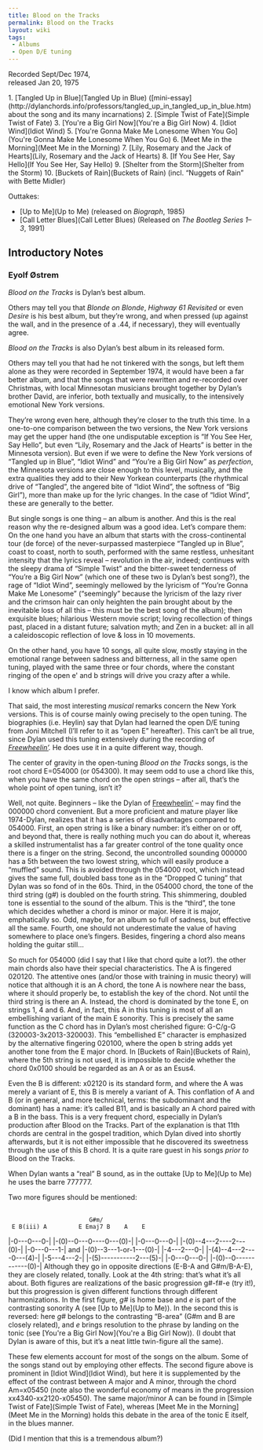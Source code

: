 ```yaml
---
title: Blood on the Tracks
permalink: Blood on the Tracks
layout: wiki
tags:
 - Albums
 - Open D/E tuning
---
```


Recorded Sept/Dec 1974,  
released Jan 20, 1975

<div id="songs">
<center>
<http://www.bobdylan.com/sites/www.bobdylan.com/files/imagecache/thumb_100/bloodonthetracks_0.jpg>

</center>
1.  [Tangled Up in Blue](Tangled Up in Blue)
    ([mini-essay](http://dylanchords.info/professors/tangled_up_in_tangled_up_in_blue.htm)
    about the song and its many incarnations)
2.  [Simple Twist of Fate](Simple Twist of Fate)
3.  [You're a Big Girl Now](You're a Big Girl Now)
4.  [Idiot Wind](Idiot Wind)
5.  [You're Gonna Make Me Lonesome When You
    Go](You're Gonna Make Me Lonesome When You Go)
6.  [Meet Me in the Morning](Meet Me in the Morning)
7.  [Lily, Rosemary and the Jack of
    Hearts](Lily, Rosemary and the Jack of Hearts)
8.  [If You See Her, Say Hello](If You See Her, Say Hello)
9.  [Shelter from the Storm](Shelter from the Storm)
10. [Buckets of Rain](Buckets of Rain) (incl. “Nuggets of
    Rain” with Bette Midler)

Outtakes:

-   [Up to Me](Up to Me) (released on <em>Biograph</em>,
    1985)
-   [Call Letter Blues](Call Letter Blues) (Released on
    <em>The Bootleg Series 1–3</em>, 1991)

</div>
<div id="intro">
<h2>
Introductory Notes

</h2>
<h3>
Eyolf Østrem

</h3>
<em>Blood on the Tracks</em> is Dylan’s best album.

Others may tell you that <em>Blonde on Blonde</em>, <em>Highway 61
Revisited </em>or even <em>Desire </em>is his best album, but they’re
wrong, and when pressed (up against the wall, and in the presence of a
.44, if necessary), they will eventually agree.

<em>Blood on the Tracks</em> is also Dylan’s best album in its released
form.

Others may tell you that had he not tinkered with the songs, but left
them alone as they were recorded in September 1974, it would have been a
far better album, and that the songs that were rewritten and re-recorded
over Christmas, with local Minnesotan musicians brought together by
Dylan’s brother David, are inferior, both textually and musically, to
the intensively emotional New York versions.

They’re wrong even here, although they’re closer to the truth this time.
In a one-to-one comparison between the two versions, the New York
versions may get the upper hand (the one undisputable exception is “If
You See Her, Say Hello”, but even “Lily, Rosemary and the Jack of
Hearts” is better in the Minnesota version). But even if we were to
define the New York versions of “Tangled up in Blue”, “Idiot Wind” and
“You’re a Big Girl Now” as <em>perfection</em>, the Minnesota versions
are close enough to this level, musically, and the extra qualities they
add to their New Yorkean counterparts (the rhythmical drive of
“Tangled”, the angered bite of “Idiot Wind”, the softness of “Big
Girl”), more than make up for the lyric changes. In the case of “Idiot
Wind”, these are generally to the better.

But single songs is one thing – an album is another. And this is the
real reason why the re-designed album was a good idea. Let’s compare
them: On the one hand you have an album that starts with the
cross-continental tour (de force) of the never-surpassed masterpiece
“Tangled up in Blue”, coast to coast, north to south, performed with the
same restless, unhesitant intensity that the lyrics reveal – revolution
in the air, indeed; continues with the sleepy drama of “Simple Twist”
and the bitter-sweet tenderness of “You’re a Big Girl Now” (which one of
these two is Dylan’s best song?), the rage of “Idiot Wind”, seemingly
mellowed by the lyricism of “You’re Gonna Make Me Lonesome” (“seemingly”
because the lyricism of the lazy river and the crimson hair can only
heighten the pain brought about by the inevitable loss of all this –
this must be the best song of the album); then exquisite blues;
hilarious Western movie script; loving recollection of things past,
placed in a distant future; salvation myth; and Zen in a bucket: all in
all a caleidoscopic reflection of love & loss in 10 movements.

On the other hand, you have 10 songs, all quite slow, mostly staying in
the emotional range between sadness and bitterness, all in the same open
tuning, played with the same three or four chords, where the constant
ringing of the open e' and b strings will drive you crazy after a while.

I know which album I prefer.

That said, the most interesting <em>musical </em>remarks concern the New
York versions. This is of course mainly owing precisely to the open
tuning. The biographies (i.e. Heylin) say that Dylan had learned the
open D/E tuning from Joni Mitchell (I’ll refer to it as “open E”
hereafter). This can’t be all true, since Dylan used this tuning
extensively during the recording of
<em>[Freewheelin’](Freewheelin’). </em>He does use it in a
quite different way, though.

The center of gravity in the open-tuning <em>Blood on the Tracks
</em>songs, is the root chord E=054000 (or 054300). It may seem odd to
use a chord like this, when you have the same chord on the open strings
– after all, that’s the whole point of open tuning, isn’t it?

Well, not quite. Beginners – like the Dylan of
[Freewheelin’](Freewheelin’) – may find the 000000 chord
convenient. But a more proficient and mature player like 1974-Dylan,
realizes that it has a series of disadvantages compared to 054000.
First, an open string is like a binary number: it’s either on or off,
and beyond that, there is really nothing much you can do about it,
whereas a skilled instrumentalist has a far greater control of the tone
quality once there is a finger on the string. Second, the uncontrolled
sounding 000000 has a 5th between the two lowest string, which will
easily produce a “muffled” sound. This is avoided through the 054000
root, which instead gives the same full, doubled bass tone as in the
“Dropped C tuning” that Dylan was so fond of in the 60s. Third, in the
054000 chord, the tone of the third string (g\#) is doubled on the
fourth string. This shimmering, doubled tone is essential to the sound
of the album. This is the “third”, the tone which decides whether a
chord is minor or major. Here it is major, emphatically so. Odd, maybe,
for an album so full of sadness, but effective all the same. Fourth, one
should not underestimate the value of having somewhere to place one’s
fingers. Besides, fingering a chord also means holding the guitar still…

So much for 054000 (did I say that I like that chord quite a lot?). the
other main chords also have their special characteristics. The A is
fingered 020120. The attentive ones (and/or those with training in music
theory) will notice that although it is an A chord, the tone A is
nowhere near the bass, where it should properly be, to establish the key
of the chord. Not until the third string is there an A. Instead, the
chord is dominated by the tone E, on strings 1, 4 and 6. And, in fact,
this A in this tuning is most of all an embellishing variant of the main
E sonority. This is precisely the same function as the C chord has in
Dylan’s most cherished figure: G-C/g-G (320003-3x2013-320003). This
“embellished E” character is emphasized by the alternative fingering
020100, where the open b string adds yet another tone from the E major
chord. In [Buckets of Rain](Buckets of Rain), where the 5th
string is not used, it is impossible to decide whether the chord 0x0100
should be regarded as an A or as an Esus4.

Even the B is different: x02120 is its standard form, and where the A
was merely a variant of E, this B is merely a variant of A. This
conflation of A and B (or in general, and more technical, terms: the
subdominant and the dominant) has a name: it’s called B11, and is
basically an A chord paired with a B in the bass. This is a very
frequent chord, especially in Dylan’s production after Blood on the
Tracks. Part of the explanation is that 11th chords are central in the
gospel tradition, which Dylan dived into shortly afterwards, but it is
not either impossible that he discovered its sweetness through the use
of this B chord. It is a quite rare guest in his songs <em>prior to
</em>Blood on the Tracks.

When Dylan wants a “real” B sound, as in the outtake [Up to
Me](Up to Me) he uses the barre 777777.

Two more figures should be mentioned:

`   `<tab>  
`                       G#m/`  
` E B(iii) A         E Emaj7 B    A    E`

|-0---0---0-| |-(0)--0---0----0---(0)-| |-0---0---0-|
|-(0)--4---2----2---(0)-| |-0---0---1-| and |-(0)--3---1-or-1---(0)-|
|-4---2---0-| |-(4)--4---2----0---(4)-| |-5---4---2-|
|-(5)-----------2---(5)-| |-0---0---0-| |-(0)--0------------(0)-|</tab>
Although they go in opposite directions (E-B-A and G\#m/B-A-E), they are
closely related, tonally. Look at the 4th string: that’s what it’s all
about. Both figures are realizations of the basic progression g\#-f\#-e
(try it!), but this progression is given different functions through
different harmonizations. In the first figure, <em>g\# </em>is home base
and <em>e </em>is part of the contrasting sonority A (see [Up to
Me](Up to Me)). In the second this is reversed: here
<em>g\#</em> belongs to the contrasting “B-area” (G\#m and B are closely
related), and <em>e</em> brings resolution to the phrase by landing on
the tonic (see [You're a Big Girl
Now](You're a Big Girl Now)). (I doubt that Dylan is aware of
this, but it’s a neat little twin-figure all the same).

These few elements account for most of the songs on the album. Some of
the songs stand out by employing other effects. The second figure above
is prominent in [Idiot Wind](Idiot Wind), but here it is
supplemented by the effect of the contrast between A major and A minor,
through the chord Am=x05450 (note also the wonderful economy of means in
the progression xx4340-xx2120-x05450). The same major/minor A can be
found in [Simple Twist of Fate](Simple Twist of Fate),
whereas [Meet Me in the Morning](Meet Me in the Morning)
holds this debate in the area of the tonic E itself, in the blues
manner.

(Did I mention that this is a tremendous album?)

</div>

